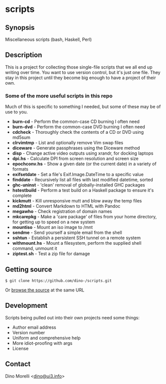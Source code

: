 # scripts


## Synopsis

Miscellaneous scripts (bash, Haskell, Perl)


## Description

This is a project for collecting those single-file scripts that
we all end up writing over time. You want to use version control,
but it's just one file. They stay in this project until they become
big enough to have a project of their own.


### Some of the more useful scripts in this repo

Much of this is specific to something I needed, but some of these may be of use to you.

   * **burn-cd** - Perform the common-case CD burning I often need
   * **burn-dvd** - Perform the common-case DVD burning I often need
   * **cdcheck** - Thoroughly check the contents of a CD or DVD
      using md5sum
   * **clrvimtmp** - List and optionally remove Vim swap files
   * **diceware** - Generate passphrases using the Diceware method
   * **disp** - Change active video outputs using xrandr, for
      docking laptops
   * **dpi.hs** - Calculate DPI from screen resolution and screen
      size
   * **epochconv.hs** - Show a given date (or the current date)
      in a variety of formats
   * **exifsetdate** - Set a file's Exif.Image.DateTime to a
      specific value
   * **finddate** - Recursively list all files with last modified
      datetime, sorted
   * **ghc-uninst** - 'clean' removal of globally-installed GHC
      packages
   * **hstestbuild** - Perform a test build on a Haskell package
      to ensure it's complete
   * **kickmutt** - Kill unresponsive mutt and blow away the
      temp files
   * **md2html** - Convert Markdown to HTML with Pandoc
   * **megawho** - Check registration of domain names
   * **mkcarepkg** - Make a 'care package' of files from your home
      directory, for getting up to speed on a new system
   * **mountiso** - Mount an iso image to /mnt
   * **sendme** - Send yourself a simple email from the shell
   * **sshtun** - Establish a persistent SSH tunnel on a remote
      system
   * **withmount.hs** - Mount a filesystem, perform the supplied
      shell command, unmount it
   * **ziptest.sh** - Test a zip file for damage


## Getting source

    $ git clone https://github.com/dino-/scripts.git

Or [browse the source](https://github.com/dino-/scripts.git) at the same URL


## Development

Scripts being pulled out into their own projects need some things:

  - Author email address
  - Version number
  - Uniform and comprehensive help
  - More idiot-proofing with args
  - License


## Contact

Dino Morelli <[dino@ui3.info](mailto:dino@ui3.info)>
